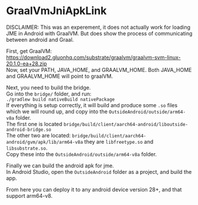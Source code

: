 # GraalVmJniApkLink

DISCLAIMER: This was an experement, it does not actually work for loading JME in Android with GraalVM. But does show the process of communicating between android and Graal.  
  
First, get GraalVM: https://download2.gluonhq.com/substrate/graalvm/graalvm-svm-linux-20.1.0-ea+28.zip  
Now, set your PATH, JAVA_HOME, and GRAALVM_HOME. Both JAVA_HOME and GRAALVM_HOME will point to graalVM.  
  
Next, you need to build the bridge.  
Go into the `bridge/` folder, and run:  
`./gradlew build nativeBuild nativePackage`  
If everything is setup correctly, it will build and produce some `.so` files which we will round up, and copy into the `OutsideAndroid/outside/arm64-v8a` folder.  
The first one is located `bridge/build/client/aarch64-android/liboutside-android-bridge.so`  
The other two are located: `bridge/build/client/aarch64-android/gvm/apk/lib/arm64-v8a` they are `libfreetype.so` and `libsubstrate.so`.  
Copy these into the `OutsideAndroid/outside/arm64-v8a` folder.  
  
Finally we can build the android apk for jme.  
In Android Studio, open the `OutsideAndroid` folder as a project, and build the app.  
  
From here you can deploy it to any android device version 28+, and that support arm64-v8. 
